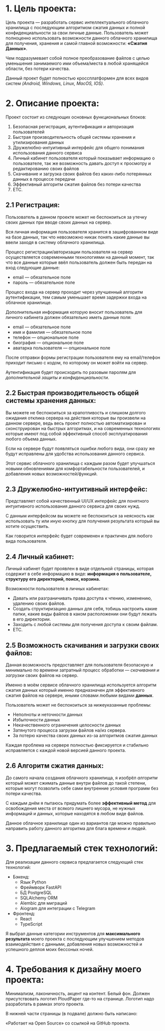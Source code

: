# 1. Цель проекта:

Цель проекта — разработать сервис интеллектуального облачного хранилища с последующим алгоритмом сжатия данных и полной конфиденциальности за свои личные данные. Пользователь может полноценно использовать возможности данного облачного хранилища для получения, хранения и самой главной возможности: **«Сжатия Данных»**. 

Чем подразумевает собой полное преобразование файлов с целью уменьшения занимаемого ими объема/места в любой хранящейся области, без потери качества. 

Данный проект будет полностью кроссплатформен для всех видов систем *(Android, Windows, Linux, MacOS, IOS)*.

# 2. Описание проекта:

Проект состоит из следующих основных функциональных блоков:

1. Безопасная регистрация, аутентификация и авторизация пользователей
2. Быстрая производительность общей системы хранения и утилизирования данных
3. Дружелюбно-интуитивный интерфейс для общего понимания использования данного сервиса
4. Личный кабинет пользователя который показывает информацию о пользователе, так же возможность давать доступ к просмотру и редактированию своих файлов
5. Скачивание и загрузка своих файлов без каких-либо потерянных данных в процессе передачи
6. Эффективный алгоритм сжатия файлов без потери качества
7. ETC.
    
    
## 2.1 Регистрация:

Пользователь в данном проекте может не беспокоиться за утечку своих данных при вводе своих данных на сервер. 

Вся личная информация пользователя хранится в зашифрованном виде на базе данных, так что невозможно никак понять какие данные вы ввели заходя в систему облачного хранилища. 

Процесс регистрации/авторизации пользователя на сервер осуществляется современными технологиями на данный момент, так что все данные которые ввёл пользователь должен быть передан на вход следующие данные:

* email — обязательное поле
* пароль — обязательное поле

Процесс входа на сервер проходит через улучшенный алгоритм аутентификации, тем самым уменьшает время задержки входа на облачное хранилище.

Дополнительная информация которую вносит пользователь для личного кабинета должен обязательно иметь данные поля:

* email — обязательное поле
* имя и фамилия — обязательное поле
* телефон — опциональное поле 
* биография — опциональное поле
* аватарка пользователя — опциональное поле

После отправки формы регистрации пользователя ему на email/телефон приходит письмо с кодом, по которому он может войти на сервер. 

Аутентификация будет происходить по разовым паролям для *дополнительной защиты и конфиденциальности*.

## 2.2 Быстрая производительность общей системы хранения данных:

Вы можете не беспокоиться за крапотливость и слишком долгого ожидания отклика сервера на действия которые вы произвели на данном сервере, ведь весь проект полностью автоматизирован и сконструирован на быстрых алгоритмах, и на современных технологиях которые имеют под собой эффективный способ эксплуатирования любого объема данных.

Если на сервере будут появляться ошибки любого вида, они сразу же будут исправлены для удобства использования данного сервиса.

Этот сервис облачного хранилища с каждым разом будет улучшаться новыми обновлениями для комфортабельности пользователей, и добавления новых возможностей/функций.

## 2.3 Дружелюбно-интуитивный интерфейс:

Представляет собой качественный UI/UX интерфейс для понятного интуитивного использования данного сервиса для своих нужд. 

С данным интерфейсом вы можете не беспокоиться за неясность как использовать ту или иную кнопку для получения результата который вы хотите осуществить. 

Как говорится интерфейс будет современен и практичен для любого вида пользователя.

## 2.4 Личный кабинет:

Личный кабинет будет проявлен в виде отдельной страницы, которая содержит в себе информацию в виде: **информация о пользователе, структуру его директорий, поиск, корзина.**

Возможности пользователя в личных кабинетах:
* Давать или разграничивать права доступа к чтению, изменению, удалению своих файлов.
* Создать структиризацию данных для себя, тобишь настроить какие папки, какие виды файлов в каком расположении они будут лежать в его директории.
* Заходить с любой системы для получения доступа к своим файлам.
* ETC.

## 2.5 Возможность скачивания и загрузки своих файлов:

Данная возможность предоставляет для пользователя безопасную и минимально по времени затратный процесс обработки — *скачивания и загрузки* своих файлов на сервер.

Именно в моём сервисе облачного хранилища используется алгоритм сжатия данных который именно предназначен для эффективного сжатия файлов на сервере, иными словами любыми видами **данных**. 

Пользователь может не беспокоиться за нижеуказанные проблемы:
* Неполноты и неточности данных
* Избыточности данных
* Некачественного ограничения целосности данных
* Затянутого процесса загрузки файлов на/из сервера.
* За потерю качества своих данных из-за алгоритмов сжатия данных

Каждая проблема на сервере полностью фиксируется и стабильно исправляется с каждой новой версией данного проекта.

## 2.6 Алгоритм сжатия данных:

До самого начала создания облачного хранилища, я изобрёл *алгоритм* который может сжимать данные внутри файлов до такой степени, которые могут позволить себе сами внутренние условия программ без потери качества. 

С каждым днём я пытаюсь придумать более **эффективный метод** для освобождения места от всякого лишнего мусора, не нужных информаций и данных, которые находятся в любом виде файлов. 

Данное облачное хранилище один из вариантов где можно правильно направить работу данного алгоритма для блага времени и людей.

# 3. Предлагаемый стек технологий:

Для реализации данного сервиса предлагается следующий стек технологий:

* Бэкенд:
    - Язык Python
    - Фреймворк FastAPI
    - БД PostgreSQL
    - SQLAlchemy ORM
    - Alembic для миграций
    - Aiogram для интеграции с Telegram
* Фронтенд:
    - React
    - TypeScript

Я выбрал данные категории инструментов для **максимального результата** моего проекта с последующим улучшением методов взаимодействия с данными, добавления новых возможностей и успешного деплоя моих бессоных ночей.

# 4. Требования к дизайну моего проекта:

Минимализм, лаконичность, акцент на контент. Белый фон. Должен присутствовать логотип PloudPaper где-то на странице. Логотип надо разработать в рамках этого проекта.

В нижней части страницы (в подвале) должно быть написано:

«Работает на Open Source» со ссылкой на GitHub проекта.
